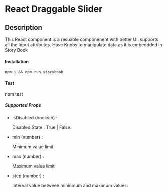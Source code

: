 # React Draggable Slider


## Description

This React component is a resuable componenent with better UI. supports all the  Input attributes. Have Knobs to manipulate data as it is embeddded in Story Book


#### Installation

    npm i && npm run storybook


#### Test

npm test

##### Supported Props

- isDisabled (boolean) :

    Disabled State : True | False. 

- min (number) : 

    Minimum value limit 

- max (number) : 

    Maximum value limit

- step (number) : 

    Interval value between mininmum and maximum values.

